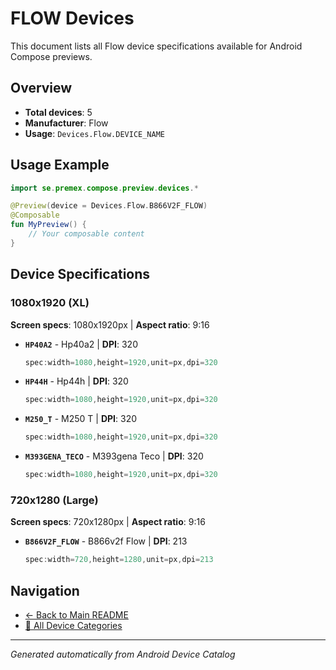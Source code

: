 # FLOW Devices

This document lists all Flow device specifications available for Android Compose previews.

## Overview

- **Total devices**: 5
- **Manufacturer**: Flow
- **Usage**: `Devices.Flow.DEVICE_NAME`

## Usage Example

```kotlin
import se.premex.compose.preview.devices.*

@Preview(device = Devices.Flow.B866V2F_FLOW)
@Composable
fun MyPreview() {
    // Your composable content
}
```

## Device Specifications

### 1080x1920 (XL)

**Screen specs**: 1080x1920px | **Aspect ratio**: 9:16

- **`HP40A2`** - Hp40a2 | **DPI**: 320
  ```kotlin
  spec:width=1080,height=1920,unit=px,dpi=320
  ```

- **`HP44H`** - Hp44h | **DPI**: 320
  ```kotlin
  spec:width=1080,height=1920,unit=px,dpi=320
  ```

- **`M250_T`** - M250 T | **DPI**: 320
  ```kotlin
  spec:width=1080,height=1920,unit=px,dpi=320
  ```

- **`M393GENA_TECO`** - M393gena Teco | **DPI**: 320
  ```kotlin
  spec:width=1080,height=1920,unit=px,dpi=320
  ```

### 720x1280 (Large)

**Screen specs**: 720x1280px | **Aspect ratio**: 9:16

- **`B866V2F_FLOW`** - B866v2f Flow | **DPI**: 213
  ```kotlin
  spec:width=720,height=1280,unit=px,dpi=213
  ```

## Navigation

- [← Back to Main README](../../README.md)
- [📱 All Device Categories](../README.md)

---
*Generated automatically from Android Device Catalog*
